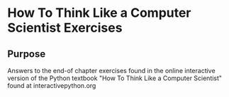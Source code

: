 How To Think Like a Computer Scientist Exercises
======

Purpose
-------
Answers to the end-of chapter exercises found in the online interactive version of the Python textbook "How To Think Like a Computer Scientist" found at interactivepython.org


